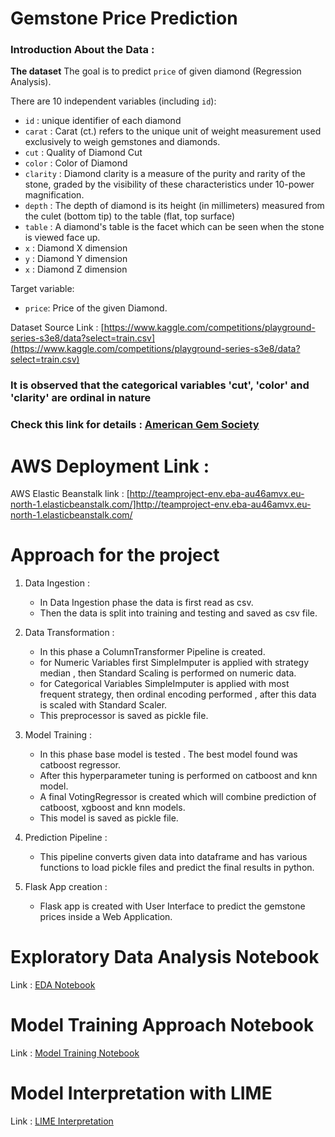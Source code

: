 # Gemstone Price Prediction 

### Introduction About the Data :

**The dataset** The goal is to predict `price` of given diamond (Regression Analysis).

There are 10 independent variables (including `id`):

* `id` : unique identifier of each diamond
* `carat` : Carat (ct.) refers to the unique unit of weight measurement used exclusively to weigh gemstones and diamonds.
* `cut` : Quality of Diamond Cut
* `color` : Color of Diamond
* `clarity` : Diamond clarity is a measure of the purity and rarity of the stone, graded by the visibility of these characteristics under 10-power magnification.
* `depth` : The depth of diamond is its height (in millimeters) measured from the culet (bottom tip) to the table (flat, top surface)
* `table` : A diamond's table is the facet which can be seen when the stone is viewed face up.
* `x` : Diamond X dimension
* `y` : Diamond Y dimension
* `x` : Diamond Z dimension

Target variable:
* `price`: Price of the given Diamond.

Dataset Source Link :
[https://www.kaggle.com/competitions/playground-series-s3e8/data?select=train.csv](https://www.kaggle.com/competitions/playground-series-s3e8/data?select=train.csv)

### It is observed that the categorical variables 'cut', 'color' and 'clarity' are ordinal in nature

### Check this link for details : [American Gem Society](https://www.americangemsociety.org/ags-diamond-grading-system/)

# AWS Deployment Link :

AWS Elastic Beanstalk link : [http://teamproject-env.eba-au46amvx.eu-north-1.elasticbeanstalk.com/]http://teamproject-env.eba-au46amvx.eu-north-1.elasticbeanstalk.com/

# Approach for the project 

1. Data Ingestion : 
    * In Data Ingestion phase the data is first read as csv. 
    * Then the data is split into training and testing and saved as csv file.

2. Data Transformation : 
    * In this phase a ColumnTransformer Pipeline is created.
    * for Numeric Variables first SimpleImputer is applied with strategy median , then Standard Scaling is performed on numeric data.
    * for Categorical Variables SimpleImputer is applied with most frequent strategy, then ordinal encoding performed , after this data is scaled with Standard Scaler.
    * This preprocessor is saved as pickle file.

3. Model Training : 
    * In this phase base model is tested . The best model found was catboost regressor.
    * After this hyperparameter tuning is performed on catboost and knn model.
    * A final VotingRegressor is created which will combine prediction of catboost, xgboost and knn models.
    * This model is saved as pickle file.

4. Prediction Pipeline : 
    * This pipeline converts given data into dataframe and has various functions to load pickle files and predict the final results in python.

5. Flask App creation : 
    * Flask app is created with User Interface to predict the gemstone prices inside a Web Application.

# Exploratory Data Analysis Notebook

Link : [EDA Notebook](./notebook/1_EDA_Gemstone_price.ipynb)

# Model Training Approach Notebook

Link : [Model Training Notebook](./notebook/2_Model_Training_Gemstone.ipynb)

# Model Interpretation with LIME 

Link : [LIME Interpretation](./notebook/3_Explainability_with_LIME.ipynb)
